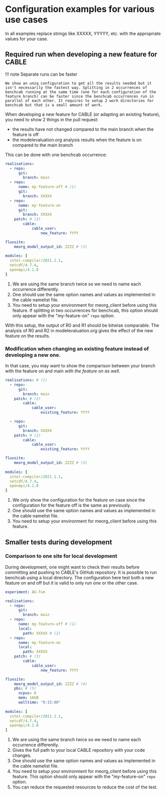 # Configuration examples for various use cases

In all examples replace strings like XXXXX, YYYYY, etc. with the appropriate values for your case.

## Required run when developing a new feature for CABLE

!!! note Separate runs can be faster

    We show an uniq configuration to get all the results needed but it isn't necessarily the fastest way. Splitting in 2 occurrences of benchcab running at the same time (one for each configuration of the feature branch) can be faster since the benchcab occurrences run in parallel of each other. It requires to setup 2 work directories for benchcab but that is a small amount of work.

When developing a new feature for CABLE (or adapting an existing feature), you need to show 2 things in the pull request:

- the results have not changed compared to the main branch when the feature is off
- the modelevaluation.org analysis results when the feature is on compared to the main branch

This can be done with one benchcab occurrence:

```yaml
realisations:
  - repo:
      git:
        branch: main
  - repo:
      name: my-feature-off # (1)
      git:
        branch: XXXXX
  - repo:
      name: my-feature-on
      git:
        branch: XXXXX
    patch: # (2)
        cable:
            cable_user:
                new_feature: YYYY

fluxsite:
    meorg_model_output_id: ZZZZ # (3)
  
modules: [
  intel-compiler/2021.1.1,
  netcdf/4.7.4,
  openmpi/4.1.0
]
```

1. We are using the same branch twice so we need to name each occurrence differently.
2. One should use the same option names and values as implemented in the cable namelist file.
3. You need to setup your environment for meorg_client before using this feature. If splitting in two occurrences for benchcab, this option should only appear with the "my-feature-on" `repo` option.

With this setup, the output of R0 and R1 should be bitwise comparable.
The analysis of R0 and R2 in modelevaluation.org gives the effect of the new feature on the results.

### Modification when changing an existing feature instead of developing a new one.

In that case, you may want to show the comparison between your branch with the feature on and main *with the feature on as well*.

```yaml
realisations: # (1)
  - repo:
      git:
        branch: main
    patch: # (2)
        cable:
            cable_user:
                existing_feature: YYYY

  - repo:
      git:
        branch: XXXXX
    patch: # (2)
        cable:
            cable_user:
                existing_feature: YYYY

fluxsite:
    meorg_model_output_id: ZZZZ # (3)
  
modules: [
  intel-compiler/2021.1.1,
  netcdf/4.7.4,
  openmpi/4.1.0
]
```

1. We only show the configuration for the feature on case since the configuration for the feature off is the same as previously.
2. One should use the same option names and values as implemented in the cable namelist file.
3. You need to setup your environment for meorg_client before using this feature. 

## Smaller tests during development

### Comparison to one site for local development

During development, one might want to check their results before committing and pushing to CABLE's GitHub repository. It is possible to run benchcab using a local directory. 
The configuration here test both a new feature on and off but it is valid to only run one or the other case.

```yaml
experiment: AU-Tum

realisations:
  - repo:
      git:
        branch: main
  - repo:
      name: my-feature-off # (1)
      local:
        path: XXXXX # (2)
  - repo:
      name: my-feature-on
      local:
        path: XXXXX
    patch: # (3)
        cable:
            cable_user:
                new_feature: YYYY

fluxsite:
    meorg_model_output_id: ZZZZ # (4)
    pbs: # (5)
      ncpus: 8
      mem: 16GB
      walltime: "0:15:00"
  
modules: [
  intel-compiler/2021.1.1,
  netcdf/4.7.4,
  openmpi/4.1.0
]
```

1. We are using the same branch twice so we need to name each occurrence differently.
2. Gives the full path to your local CABLE repository with your code changes.
3. One should use the same option names and values as implemented in the cable namelist file.
4. You need to setup your environment for meorg_client before using this feature. This option should only appear with the "my-feature-on" `repo` option.
5. You can reduce the requested resources to reduce the cost of the test.
